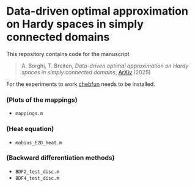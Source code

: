 # Data-driven optimal approximation on Hardy spaces in simply connected domains
This repository contains code for the manuscript 
> A. Borghi, T. Breiten, *Data-driven optimal approximation on Hardy spaces in simply connected domains*, [ArXiv](https://arxiv.org/abs/2507.15837) (2025)

For the experiments to work [chebfun](https://www.chebfun.org) needs to be installed.

### (Plots of the mappings)
- `mappings.m`  

### (Heat equation)
- `mobius_E2D_heat.m`  

### (Backward differentiation methods)
- `BDF2_test_disc.m` 
- `BDF4_test_disc.m` 

